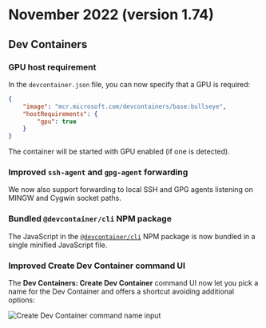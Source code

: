 # November 2022 (version 1.74)

## Dev Containers

### GPU host requirement

In the `devcontainer.json` file, you can now specify that a GPU is required:

```json
{
    "image": "mcr.microsoft.com/devcontainers/base:bullseye",
    "hostRequirements": {
        "gpu": true
    }
}
```

The container will be started with GPU enabled (if one is detected).

### Improved `ssh-agent` and `gpg-agent` forwarding

We now also support forwarding to local SSH and GPG agents listening on MINGW and Cygwin socket paths.

### Bundled `@devcontainer/cli` NPM package

The JavaScript in the [`@devcontainer/cli`](HTTPS://www.npmjs.com/package/@devcontainers/cli) NPM package is now bundled in a single minified JavaScript file.

### Improved Create Dev Container command UI

The **Dev Containers: Create Dev Container** command UI now let you pick a name for the Dev Container and offers a shortcut avoiding additional options:

![`Create Dev Container command name input`](images/1_74/create-dev-container.png)
